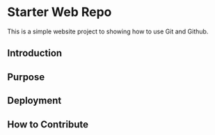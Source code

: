 # Starter Web Repo

This is a simple website project to showing how to use Git and Github.

## Introduction

## Purpose

## Deployment

## How to Contribute